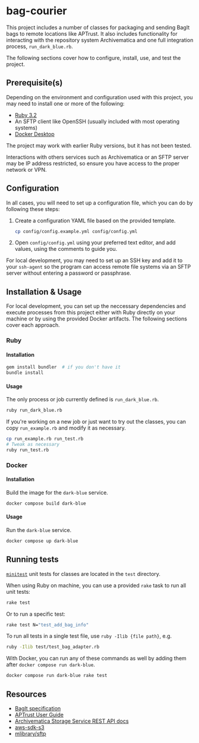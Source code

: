 # bag-courier

This project includes a number of classes for packaging and sending BagIt bags to 
remote locations like APTrust. It also includes functionality for interacting with
the repository system Archivematica and one full integration process,
`run_dark_blue.rb`.

The following sections cover how to configure, install, use, and test the project.

## Prerequisite(s)

Depending on the environment and configuration used with this project,
you may need to install one or more of the following:
- [Ruby 3.2](https://www.ruby-lang.org/en/downloads/)
- An SFTP client like OpenSSH (usually included with most operating systems)
- [Docker Desktop](https://www.docker.com/products/docker-desktop/)

The project may work with earlier Ruby versions, but it has not been tested.

Interactions with others services such as Archivematica or an SFTP server
may be IP address restricted, so ensure you have access to the proper network or VPN.

## Configuration

In all cases, you will need to set up a configuration file, which you can do by following these steps:

1. Create a configuration YAML file based on the provided template.
    ```sh
    cp config/config.example.yml config/config.yml
    ```
2. Open `config/config.yml` using your preferred text editor, and add values,
using the comments to guide you.

For local development, you may need to set up an SSH key and add it to your `ssh-agent`
so the program can access remote file systems via an SFTP server without entering a password
or passphrase.

## Installation & Usage

For local development, you can set up the neccessary dependencies and
execute processes from this project either with Ruby directly on your machine
or by using the provided Docker artifacts. The following sections cover each approach.

### Ruby

#### Installation

```sh
gem install bundler  # if you don't have it
bundle install
```

#### Usage

The only process or job currently defined is `run_dark_blue.rb`.
```sh
ruby run_dark_blue.rb
```

If you're working on a new job or just want to try out the classes,
you can copy `run_example.rb` and modify it as necessary.
```sh
cp run_example.rb run_test.rb
# Tweak as necessary
ruby run_test.rb
```

### Docker

#### Installation

Build the image for the `dark-blue` service.
```sh
docker compose build dark-blue
```

#### Usage

Run the `dark-blue` service.
```sh
docker compose up dark-blue
```

## Running tests

[`minitest`](https://github.com/minitest/minitest) unit tests for classes are located in the `test` directory.

When using Ruby on machine, you can use a provided `rake` task to run all unit tests:
```sh
rake test
```

Or to run a specific test:
```sh
rake test N="test_add_bag_info"
```

To run all tests in a single test file, use `ruby -Ilib {file path}`, e.g.
```sh
ruby -Ilib test/test_bag_adapter.rb
```

With Docker, you can run any of these commands as well by adding them after
`docker compose run dark-blue`.
```sh
docker compose run dark-blue rake test
```

## Resources
- [BagIt specification](https://datatracker.ietf.org/doc/html/rfc8493)
- [APTrust User Guide](https://aptrust.github.io/userguide/)
- [Archivematica Storage Service REST API docs](https://www.archivematica.org/en/docs/archivematica-1.15/dev-manual/api/api-reference-storage-service/)
- [aws-sdk-s3](https://docs.aws.amazon.com/sdk-for-ruby/v3/api/Aws/S3.html)
- [mlibrary/sftp](https://github.com/mlibrary/sftp)

